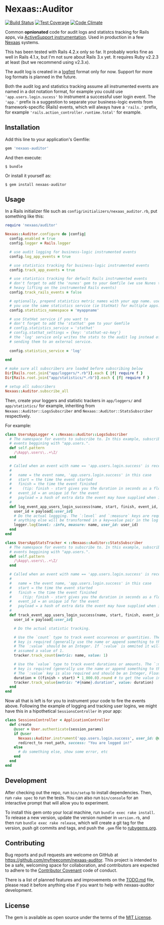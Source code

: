 # Nexaas::Auditor

[![Build Status](https://travis-ci.org/myfreecomm/nexaas-auditor.svg?branch=master)](https://travis-ci.org/myfreecomm/nexaas-auditor)
[![Test Coverage](https://codeclimate.com/github/myfreecomm/nexaas-auditor/badges/coverage.svg)](https://codeclimate.com/github/myfreecomm/nexaas-auditor/coverage)
[![Code Climate](https://codeclimate.com/github/myfreecomm/nexaas-auditor/badges/gpa.svg)](https://codeclimate.com/github/myfreecomm/nexaas-auditor)

Common **opnionated** code for audit logs and statistcs tracking for Rails apps, via [ActiveSupport instrumentation](http://edgeguides.rubyonrails.org/active_support_instrumentation.html). Used in production in a few [Nexaas](http://www.nexaas.com) systems.

This has been tested with Rails 4.2.x only so far. It probably works fine as well in Rails 4.1.x, but I'm not sure about Rails 3.x yet. It requires Ruby v2.2.3 at least (but we recommend using v2.3.x).

The audit log is created in a [logfmt](https://www.brandur.org/logfmt) format only for now. Support for more log formats is planned in the future.

Both the audit log and statistics tracking assume all instrumented events are named in a dot notation format, for example you could use `'app.users.login.sucess'` to instrument a successful user login event. The `'app.'` prefix is a suggestion to separate your business-logic events from framework-specific (Rails) events, which will always have a `'rails.'` prefix, for example `'rails.action_controller.runtime.total'` for example.

## Installation

Add this line to your application's Gemfile:

```ruby
gem 'nexaas-auditor'
```

And then execute:

```
$ bundle
```

Or install it yourself as:

```
$ gem install nexaas-auditor
```

## Usage

In a Rails initializer file such as `config/initializers/nexaas_auditor.rb`, put something like this:

```ruby
require 'nexaas/auditor'

Nexaas::Auditor.configure do |config|
  config.enabled = true
  config.logger = Rails.logger

  # use audit logging for business-logic instrumented events
  config.log_app_events = true

  # use statistics tracking for business-logic instrumented events
  config.track_app_events = true

  # use statistics tracking for default Rails instrumented events
  # don't forget to add the 'nunes' gem to your Gemfile (we use Nunes to do the
  # heavy lifting on the instrumented Rails events)
  config.track_rails_events = false

  # optionally, prepend statistics metric names with your app name. use this if
  # you use the same statistics service (ie StatHat) for multiple apps.
  config.statistics_namespace = 'myappname'

  # use StatHat service if you want to
  # don't forget to add the 'stathat' gem to your Gemfile
  # config.statistics_service = 'stathat'
  # config.stathat_settings = {key: 'stathat-ez-key'}
  # the 'log' service only writes the stats to the audit log instead of
  # sending them to an external service.
  
  config.statistics_service = 'log'
  
end

# make sure all subscribers are loaded before subscribing below
Dir[Rails.root.join("app/loggers/*.rb")].each { |f| require f }
Dir[Rails.root.join("app/statistics/*.rb")].each { |f| require f }

# setup all subscribers
Nexaas::Auditor.subscribe_all
```

Then, create your loggers and statistic trackers in `app/loggers/` and `app/statistics/` for example, inheriting from `Nexaas::Auditor::LogsSubscriber` and `Nexaas::Auditor::StatsSubscriber` respectively.

For example:

```ruby
class UsersAppLogger < ::Nexaas::Auditor::LogsSubscriber
  # The namespace for events to subscribe to. In this example, subscribe to all
  # events beggining with "app.users.".
  def self.pattern
    /\Aapp\.users\..+\Z/
  end

  # Called when an event with name == 'app.users.login.success' is received.
  #
  #   name = the event name, 'app.users.login.success' in this case
  #   start = the time the event started
  #   finish = the time the event finished
  #     (tip: finish - start gives you the duration in seconds as a float)
  #   event_id = an unique id for the event
  #   payload = a hash of extra data the event may have supplied when instrumented
  #
  def log_event_app_users_login_success(name, start, finish, event_id, payload)
    user_id = payload[:user_id]
    # Do the actual loggging. The `:level` and `:measure` keys are required,
    # anything else will be transformed in a key=value pair in the log string.
    logger.log(level: :info, measure: name, user_id: user_id)
  end
end

class UsersAppStatsTracker < ::Nexaas::Auditor::StatsSubscriber
  # The namespace for events to subscribe to. In this example, subscribe to all
  # events beggining with "app.users.".
  def self.pattern
    /\Aapp\.users\..+\Z/
  end

  # Called when an event with name == 'app.users.login.success' is received.
  #
  #   name = the event name, 'app.users.login.success' in this case
  #   start = the time the event started
  #   finish = the time the event finished
  #     (tip: finish - start gives you the duration in seconds as a float)
  #   event_id = an unique id for the event
  #   payload = a hash of extra data the event may have supplied when instrumented
  #
  def track_event_app_users_login_success(name, start, finish, event_id, payload)
    user_id = payload[:user_id]

    # Do the actual statistic tracking.

    # Use the `count` type to track event occurences or quantities. The `:metric`
    # key is required (generally use the name or append something to the name).
    # The `:value` should be an Integer. If `:value` is ommited it will be
    # assumed a value of 1.
    tracker.track_count(metric: name, value: 1)

    # Use the `value` type to track event durations or amounts. The `:metric`
    # key is required (generally use the name or append something to the name).
    # The `:value` key is also required and should be an Integer, Float or Decimal.
    duration = ((finish - start) * 1_000.0).round # to get the value in milliseconds
    tracker.track_value(metric: "#{name}.duration", value: duration)
  end
end
```

Now all that is left is for you to instrument your code to fire the events above. Following the example of logging and tracking user logins, we might have this in a hipothetical `SessionsController` in your app:

```ruby
class SessionsController < ApplicationController
  def create
    @user = User.authenticate(session_params)
    if @user
      Nexaas::Auditor.instrument('app.users.login.success', user_id: @user.id)
      redirect_to root_path, success: "You are logged in!"
    else
      # do something else, show some error, etc
    end
  end
end
```

## Development

After checking out the repo, run `bin/setup` to install dependencies. Then, run `rake spec` to run the tests. You can also run `bin/console` for an interactive prompt that will allow you to experiment.

To install this gem onto your local machine, run `bundle exec rake install`. To release a new version, update the version number in `version.rb`, and then run `bundle exec rake release`, which will create a git tag for the version, push git commits and tags, and push the `.gem` file to [rubygems.org](https://rubygems.org).

## Contributing

Bug reports and pull requests are welcome on GitHub at https://github.com/myfreecomm/nexaas-auditor. This project is intended to be a safe, welcoming space for collaboration, and contributors are expected to adhere to the [Contributor Covenant](http://contributor-covenant.org) code of conduct.

There is a list of planned features and improvements on the [TODO.md](https://github.com/myfreecomm/nexaas-auditor/blob/master/TODO.md) file, please read it before anything else if you want to help with nexaas-auditor development.

## License

The gem is available as open source under the terms of the [MIT License](http://opensource.org/licenses/MIT).
